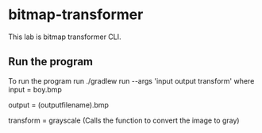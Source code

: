 # bitmap-transformer
 This lab is bitmap transformer CLI.
 
## Run the program
To run the program run ./gradlew run --args 'input output transform' where 
 input = boy.bmp

 output = (outputfilename).bmp

 transform = grayscale (Calls the function to convert the image to gray)
